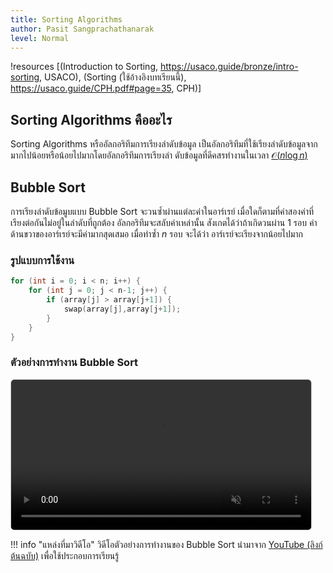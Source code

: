 ```yaml
---
title: Sorting Algorithms
author: Pasit Sangprachathanarak
level: Normal
---
```


!resources [(Introduction to Sorting, https://usaco.guide/bronze/intro-sorting, USACO), (Sorting (ใช้อ้างอิงบทเรียนนี้), https://usaco.guide/CPH.pdf#page=35, CPH)]

## Sorting Algorithms คืออะไร

Sorting Algorithms หรืออัลกอริทึมการเรียงลำดับข้อมูล
เป็นอัลกอริทึมที่ใช้เรียงลำดับข้อมูลจากมากไปน้อยหรือน้อยไปมากโดยอัลกอริทึมการเรียงลำ
ดับข้อมูลที่ดีคสรทำงานในเวลา [$\mathcal{O}(n\log n)$](https://thai-cp.github.io/dsa-basic/complexity/)

## Bubble Sort

การเรียงลำดับข้อมูบแบบ Bubble Sort จะวนซ้ำผ่านแต่ละค่าในอาร์เรย์ เมื่อใดก็ตามที่ค่าสองค่าที่เรียงต่อกันไม่อยู่ในลำดับที่ถูกต้อง  อัลกอริทึมจะสลับค่าเหล่านั้น สังเกตได้ว่าถ้าเกิดวนผ่าน 1 รอบ ค่าด้านขวาของอาร์เรย์จะมีค่ามากสุดเสมอ
เมื่อทำซ้ำ $n$ รอบ จะได้ว่า อาร์เรย์จะเรียงจากน้อยไปมาก

### รูปแบบการใช้งาน

```cpp
for (int i = 0; i < n; i++) {
    for (int j = 0; j < n-1; j++) {
        if (array[j] > array[j+1]) {
            swap(array[j],array[j+1]);
        }
    }
}
```

### ตัวอย่างการทำงาน Bubble Sort

<div style="margin: 1em 0;">
    <video controls muted loop style="max-width:480px; width:100%; border:1px solid #ccc; border-radius:6px;">
        <source src="../../assets/bubble-sort.mp4" type="video/mp4" />
    เบราว์เซอร์ของคุณไม่รองรับการเล่นวิดีโอนี้
    </video>
</div>

!!! info "แหล่งที่มาวิดีโอ"
    วิดีโอตัวอย่างการทำงานของ Bubble Sort นำมาจาก [YouTube (ลิงก์ต้นฉบับ)](https://www.youtube.com/watch?v=0BkoXZBbhfU) เพื่อใช้ประกอบการเรียนรู้
